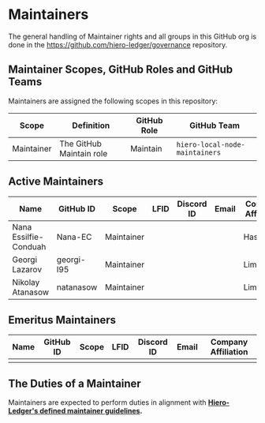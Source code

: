 # Maintainers

The general handling of Maintainer rights and all groups in this GitHub org is done in the https://github.com/hiero-ledger/governance repository.

## Maintainer Scopes, GitHub Roles and GitHub Teams

Maintainers are assigned the following scopes in this repository:

| Scope      | Definition               | GitHub Role | GitHub Team                        |
| ---------- | ------------------------ | ----------- | ---------------------------------- |
| Maintainer | The GitHub Maintain role | Maintain    | `hiero-local-node-maintainers` |

## Active Maintainers

<!-- Please keep this sorted alphabetically by github -->

| Name                  | GitHub ID  | Scope      | LFID | Discord ID | Email | Company Affiliation |
|---------------------- | ---------- | ---------- | ---- | ---------- | ----- | ------------------- |
| Nana Essilfie-Conduah | Nana-EC    | Maintainer |      |            |       | Hashgraph           |
| Georgi Lazarov        | georgi-l95 | Maintainer |      |            |       | LimeChain           |
| Nikolay Atanasow      | natanasow  | Maintainer |      |            |       | LimeChain           |


## Emeritus Maintainers

| Name | GitHub ID | Scope | LFID | Discord ID | Email | Company Affiliation |
|----- | --------- | ----- | ---- | ---------- | ----- | ------------------- |
|      |           |       |      |            |       |                     |

## The Duties of a Maintainer

Maintainers are expected to perform duties in alignment with **[Hiero-Ledger's defined maintainer guidelines](https://github.com/hiero-ledger/governance/blob/main/roles-and-groups.md#maintainers).**
